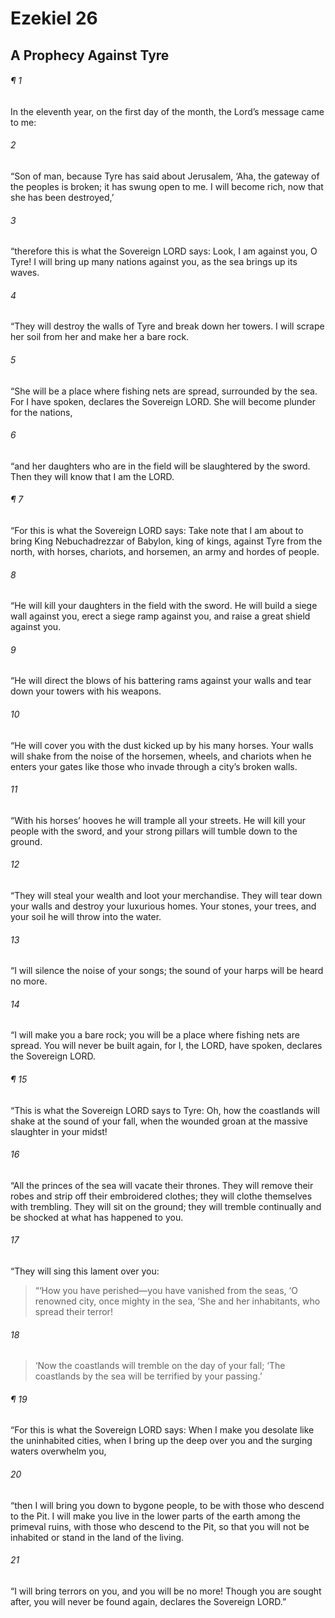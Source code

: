# Ezekiel 26
## A Prophecy Against Tyre
###### ¶ 1
In the eleventh year, on the first day of the month, the Lord’s message came to me:
###### 2
“Son of man, because Tyre has said about Jerusalem, ‘Aha, the gateway of the peoples is broken; it has swung open to me. I will become rich, now that she has been destroyed,’
###### 3
“therefore this is what the Sovereign LORD says: Look, I am against you, O Tyre! I will bring up many nations against you, as the sea brings up its waves.
###### 4
“They will destroy the walls of Tyre and break down her towers. I will scrape her soil from her and make her a bare rock.
###### 5
“She will be a place where fishing nets are spread, surrounded by the sea. For I have spoken, declares the Sovereign LORD. She will become plunder for the nations,
###### 6
“and her daughters who are in the field will be slaughtered by the sword. Then they will know that I am the LORD.
###### ¶ 7
“For this is what the Sovereign LORD says: Take note that I am about to bring King Nebuchadrezzar of Babylon, king of kings, against Tyre from the north, with horses, chariots, and horsemen, an army and hordes of people.
###### 8
“He will kill your daughters in the field with the sword. He will build a siege wall against you, erect a siege ramp against you, and raise a great shield against you.
###### 9
“He will direct the blows of his battering rams against your walls and tear down your towers with his weapons.
###### 10
“He will cover you with the dust kicked up by his many horses. Your walls will shake from the noise of the horsemen, wheels, and chariots when he enters your gates like those who invade through a city’s broken walls.
###### 11
“With his horses’ hooves he will trample all your streets. He will kill your people with the sword, and your strong pillars will tumble down to the ground.
###### 12
“They will steal your wealth and loot your merchandise. They will tear down your walls and destroy your luxurious homes. Your stones, your trees, and your soil he will throw into the water.
###### 13
“I will silence the noise of your songs; the sound of your harps will be heard no more.
###### 14
“I will make you a bare rock; you will be a place where fishing nets are spread. You will never be built again, for I, the LORD, have spoken, declares the Sovereign LORD.
###### ¶ 15
“This is what the Sovereign LORD says to Tyre: Oh, how the coastlands will shake at the sound of your fall, when the wounded groan at the massive slaughter in your midst!
###### 16
“All the princes of the sea will vacate their thrones. They will remove their robes and strip off their embroidered clothes; they will clothe themselves with trembling. They will sit on the ground; they will tremble continually and be shocked at what has happened to you.
###### 17
“They will sing this lament over you:
> “‘How you have perished—you have vanished from the seas,
> ‘O renowned city, once mighty in the sea,
> ‘She and her inhabitants, who spread their terror!
###### 18
> ‘Now the coastlands will tremble on the day of your fall;
> ‘The coastlands by the sea will be terrified by your passing.’
###### ¶ 19
“For this is what the Sovereign LORD says: When I make you desolate like the uninhabited cities, when I bring up the deep over you and the surging waters overwhelm you,
###### 20
“then I will bring you down to bygone people, to be with those who descend to the Pit. I will make you live in the lower parts of the earth among the primeval ruins, with those who descend to the Pit, so that you will not be inhabited or stand in the land of the living.
###### 21
“I will bring terrors on you, and you will be no more! Though you are sought after, you will never be found again, declares the Sovereign LORD.”
